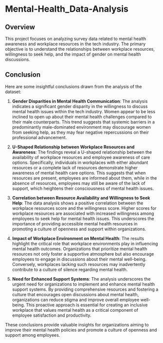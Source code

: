 # Mental-Health_Data-Analysis
## Overview
This project focuses on analyzing survey data related to mental health awareness and workplace resources in the tech industry. The primary objective is to understand the relationships between workplace resources, willingness to seek help, and the impact of gender on mental health discussions.
## Conclusion
Here are some insightful conclusions drawn from the analysis of the dataset:

1. **Gender Disparities in Mental Health Communication**: The analysis indicates a significant gender disparity in the willingness to discuss mental health issues within the tech industry. Women appear to be less inclined to open up about their mental health challenges compared to their male counterparts. This trend suggests that systemic barriers in a predominantly male-dominated environment may discourage women from seeking help, as they may fear negative repercussions on their professional advancement.

2. **U-Shaped Relationship between Workplace Resources and Awareness**: The findings reveal a U-shaped relationship between the availability of workplace resources and employee awareness of care options. Specifically, individuals in workplaces with either abundant resources or a complete lack of resources demonstrate higher awareness of mental health care options. This suggests that when resources are present, employees are informed about them, while in the absence of resources, employees may still be aware of the lack of support, which heightens their consciousness of mental health issues.

3. **Correlation between Resource Availability and Willingness to Seek Help**: The data analysis shows a positive correlation between the workplace resources score and the willingness score. Higher scores for workplace resources are associated with increased willingness among employees to seek help for mental health issues. This underscores the importance of providing accessible mental health resources in promoting a culture of openness and support within organizations.

4. **Impact of Workplace Environment on Mental Health**: The results highlight the critical role that workplace environments play in influencing mental health outcomes. Organizations that prioritize mental health resources not only foster a supportive atmosphere but also encourage employees to engage in discussions about their mental well-being. Conversely, workplaces lacking such resources may inadvertently contribute to a culture of silence regarding mental health.

5. **Need for Enhanced Support Systems**: The analysis underscores the urgent need for organizations to implement and enhance mental health support systems. By providing comprehensive resources and fostering a culture that encourages open discussions about mental health, organizations can reduce stigma and improve overall employee well-being. This proactive approach is essential for creating an inclusive workplace that values mental health as a critical component of employee satisfaction and productivity.

These conclusions provide valuable insights for organizations aiming to improve their mental health policies and promote a culture of openness and support among employees.
